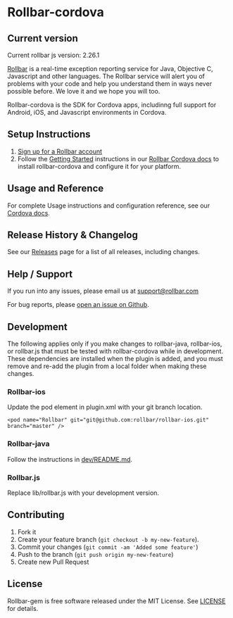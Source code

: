 # Rollbar-cordova

## Current version

Current rollbar js version: 2.26.1


[Rollbar](https://rollbar.com) is a real-time exception reporting service for Java, Objective C, Javascript and other
languages. The Rollbar service will alert you of problems with your code and help you understand
them in ways never possible before. We love it and we hope you will too.

Rollbar-cordova is the SDK for Cordova apps, includinng full support for Android,
iOS, and Javascript environments in Cordova.

## Setup Instructions

1. [Sign up for a Rollbar account](https://rollbar.com/signup)
2. Follow the [Getting Started](https://rollbar.readme.io/docs/rollbar-cordova#section-getting-started) instructions in our [Rollbar Cordova docs](https://rollbar.readme.io/docs/rollbar-cordova) to install rollbar-cordova and configure it for your platform.

## Usage and Reference

For complete Usage instructions and configuration reference, see our [Cordova docs](https://rollbar.readme.io/docs/rollbar-cordova#section-configuration).

## Release History & Changelog

See our [Releases](https://github.com/rollbar/rollbar-cordova/releases) page for a list of all releases, including changes.

## Help / Support

If you run into any issues, please email us at [support@rollbar.com](mailto:support@rollbar.com)

For bug reports, please [open an issue on Github](https://github.com/rollbar/rollbar-cordova/issues/new).

## Development

The following applies only if you make changes to rollbar-java, rollbar-ios, or rollbar.js
that must be tested with rollbar-cordova while in development. These dependencies are installed
when the plugin is added, and you must remove and re-add the plugin from a local folder when making these changes.

### Rollbar-ios

Update the pod element in plugin.xml with your git branch location.

```
<pod name="Rollbar" git="git@github.com:rollbar/rollbar-ios.git" branch="master" />
```

### Rollbar-java

Follow the instructions in [dev/README.md](https://github.com/rollbar/rollbar-cordova/tree/master/dev/README.md).

### Rollbar.js

Replace lib/rollbar.js with your development version.

## Contributing

1. Fork it
2. Create your feature branch (`git checkout -b my-new-feature`).
3. Commit your changes (`git commit -am 'Added some feature'`)
4. Push to the branch (`git push origin my-new-feature`)
5. Create new Pull Request

## License

Rollbar-gem is free software released under the MIT License. See [LICENSE](LICENSE) for details.
